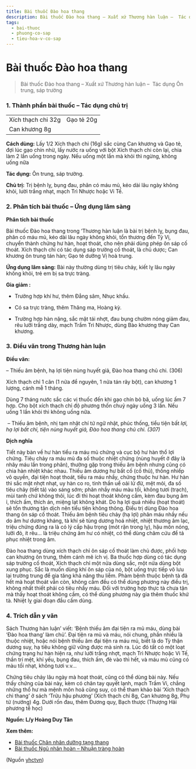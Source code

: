 ```yaml
---
title: Bài thuốc Đào hoa thang
description: Bài thuốc Đào hoa thang – Xuất xứ Thương hàn luận –  Tác dụng Ôn trung, sáp trường
tags:
  - bai-thuoc
  - phuong-co-sap
  - tieu-hoa-v-co-sap
---
```


# Bài thuốc Đào hoa thang 

> Bài thuốc Đào hoa thang – Xuất xứ Thương hàn luận –  Tác dụng Ôn trung, sáp trường

### 1. Thành phần bài thuốc – Tác dụng chủ trị

|  |  |
| --- | --- |
| Xích thạch chi 32g | Gạo tẻ 20g |
| Can khương 8g |  |

**Cách dùng:** Lấy 1/2 Xích thạch chi (16g) sắc cùng Can khương và Gạo tẻ, đợi lúc gạo chín nhừ, lấy nước ra uống với bột Xích thạch chi còn lại, chia làm 2 lần uống trong ngày. Nếu uống một lần mà khỏi thì ngừng, không uống nữa

**Tác dụng:** Ôn trung, sáp trường. 

**Chủ trị:** Trị bệnh lỵ, bụng đau, phân có máu mủ, kéo dài lâu ngày không khỏi, lười trắng nhạt, mạch Trì Nhược hoặc Vi Tế.

### 2. Phân tích bài thuốc – Ứng dụng lâm sàng

**Phân tích bài thuốc**

Bài thuốc Đào hoa thang trong ‘Thương hàn luận là bài trị bệnh lỵ, bụng đau, phân có máu mủ, kéo dài lâu ngày không khỏi, tổn thương đến Tỳ Vị, chuyển thành chứng hư hàn, hoạt thoát, cho nên phải dùng phép ôn sáp cố thoát. Xích thạch chi có tác dụng sáp trường cố thoát, là chủ dược; Can khương ôn trung tán hàn; Gạo tẻ dưỡng Vị hoà trung.

**Ứng dụng lâm sàng:** Bài này thường dùng trị tiêu chảy, kiết lỵ lâu ngày không khỏi, trẻ em bị sa trực tràng.

**Gia giảm :**

+ Trưởng hợp khí hư, thêm Đẳng sâm, Nhục khấu.

+ Có sa trực tràng, thêm Thăng ma, Hoàng kỳ.

+ Trường hợp hàn nặng, sắc mặt tái nhợt, đau bụng chườm nóng giảm đau, rêu lưỡi trắng dày, mạch Trầm Trì Nhược, dùng Bào khương thay Can khương.

### 3. Điều văn trong Thương hàn luận

**Điều văn:** 

– Thiếu âm bệnh, hạ lợi tiện nùng huyết giả, Đào hoa thang chủ chi. (306)

Xích thạch chỉ 1 cân (1 nửa để nguyên, 1 nửa tán rây bột), can khương 1 lượng, cánh mễ 1 tháng.

Dùng 7 tháng nước sắc các vị thuốc đến khi gạo chín bỏ bã, uống lúc ấm 7 hợp. Cho bột xích thạch chỉ độ phương thốn chuỷ ngày uống 3 lần. Nếu uống 1 lần khỏi thì không uống nữa.

 – Thiếu âm bệnh, nhị tạm nhật chí tứ ngữ nhật, phúc thống, tiểu tiện bất *lợi, hạ lợi bất chỉ, tiện nùng huyết giả, Đào hoa thang chủ chi. (307)*

**Dịch nghĩa**

Tiết này bàn về hư hàn tiểu ra máu mủ chứng và cục bộ hư hàn thổ lợi chứng. Tiêu chảy ra máu mủ đa số thuộc nhiệt chứng (nùng huyết ở đây là nhây máu lần trong phân), thường gặp trong thiếu âm bệnh nhưng cũng có chia hàn nhiệt khác nhau. Thiếu âm dương hư bất cố (cố thủ), thống nhiếp vô quyền, đại tiện hoạt thoát, tiểu ra máu nhầy, chứng thuộc hư hàn. Hư hàn thì sắc mặt nhợt nhạt, uy hàn co ro, tinh thần uể oải lừ đừ, mệt mỏi, đa số tiêu chảy (tiết tả) vào sáng sớm; phân nhầy máu màu tối, không tươi (trạch), mùi tanh chứ không thôi, lúc đi thì hoạt thoát không cấm, kèm đau bụng âm ỉ, thích ấm, thích án, miệng lạt không khát. Do hạ lợi quá nhiều (hoạt thoát) sẽ tổn thương tân dịch nên tiểu tiện không thông. Điều trị dùng Đào hoa thang ôn sáp cố thoát. Thiếu âm bệnh tiêu chảy (hạ lợi) phân máu nhầy nếu do âm hư dương kháng, tà khí sẽ tùng dương hoá nhiệt, nhiệt thương âm lạc, triệu chứng đúng ra là có lý cấp hậu trọng (mót rặn trong lỵ), hậu môn nóng, lưỡi đỏ, ít rêu… là triệu chứng âm hư có nhiệt, có thể dùng châm cứu để tả phục nhiệt trong âm.

Đào hoa thang dùng xích thạch chỉ ôn sáp cố thoát làm chủ được, phối hợp can khương ôn trung, thêm cánh mẽ ích vị. Ba thuốc hợp dùng có tác dụng sáp trường cố thoát, Xích thạch chỉ một nửa dùng sắc, một nửa dùng bột xung phục. Sắc là muốn dùng khí ôn sáp của nó, bột uống trực tiếp vô lưu lại trường trung để gia tăng khả năng thu liễm. Phàm bệnh thuộc bệnh tà đã hết mà hoạt thoát vẫn còn, không cầm đều có thể dùng phương này điều trị, không nhất thiết phải có tiêu nhầy máu. Đối với trường hợp thực tà chưa tận mà thấy hoạt thoát không cầm, có thể dùng phương này gia thêm thuốc khứ tà. Nhiệt lỵ giai đoạn đầu cấm dùng.

### 4. Trích dẫn y văn

Sách Thương hàn luận’ viết: ‘Bệnh thiếu âm đại tiện ra mủ máu, dùng bài ‘Đào hoa thang’ làm chủ’. Đại tiện ra mủ và máu, nói chung, phần nhiều là thuộc nhiệt, hoặc nói bệnh thiếu âm đại tiện ra máu mủ, biết là do Tỳ thận dương suy, hạ tiêu không giữ vững được mà sinh ra. Lúc đó tất có một loạt chứng trạng hư hàn hiện ra, như lưỡi trắng nhợt, mạch Trì Nhược hoặc Vi Tế, thần trí mệt, khí yếu, bụng đau, thích ấm, đè vào thì hết, và máu mủ cũng có màu tối nhạt, không tươi v.v…

Chứng tiêu chảy lâu ngày mà hoạt thoát, cũng có thể dùng bài này. Nếu thấy chứng của bài này, kèm có chân tay quyết lạnh, mạch Trầm Vi, chẳng những thổ hư mà mệnh môn hoả cũng suy, có thể tham khảo bài ‘Xích thạch chi thang’ ở sách ‘Trửu hậu phương’ (Xích thạch chi 8g, Can khương 8g, Phụ tử (nướng) 4g. Dưới rốn đau, thêm Đương quy, Bạch thược (Thượng Hải phương tễ học)

**Nguồn: L/y Hoàng Duy Tân**

**Xem thêm:**

* [Bài thuốc Chân nhân dưỡng tạng thang](/yhctvn/bai-thuoc-chan-nhan-duong-tang-thang)
* [Bài thuốc Ngũ nhân hoàn – Nhuận tràng hoàn](/yhctvn/bai-thuoc-ngu-nhan-hoan-nhuan-trang-hoan)

(Nguồn <a href="https://yhctvn.com/bai-thuoc-dao-hoa-thang/" target="_blank">yhctvn</a>)
